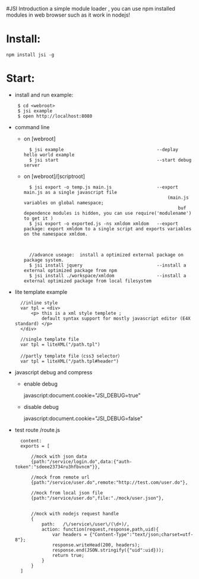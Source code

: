 #JSI Introduction
a simple module  loader , you can use npm installed modules in web browser such as it work in nodejs!


Install:
=====
	npm install jsi -g
	
Start:
=====
 * install and run example:

 		$ cd <webroot>
 		$ jsi example
 		$ open http://localhost:8080
		
* command line
	* on [webroot]

			$ jsi example 									--deplay hello world example
			$ jsi start										--start debug server

	* on [webroot]/[scriptroot]

			$ jsi export -o temp.js main.js					--export main.js as a single javascript file
																(main.js variables on global namespace;
																	buf dependence modules is hidden, you can use require('modulename') to get it )
			$ jsi export -o exported.js -ns xmldom xmldom	--export package: export xmldom to a single script and exports variables on the namespace xmldom.



			//advance useage:  install a optimized external package on package system.
			$ jsi install jquery							--install a external optimized package from npm
			$ jsi install ./workspace/xmldom				--install a external optimized package from local filesystem


* lite template example

		//inline style
		var tpl = <div>
			<p> this is a xml style templete ; 
				default syntax support for mostly javascript editor (E4X standard) </p>
		</div>
		
		//single template file
		var tpl = liteXML("/path.tpl")

		//partly template file（css3 selector）
		var tpl = liteXML("/path.tpl#header")
		
* javascript debug and compress

	* enable debug

		javascript:document.cookie="JSI_DEBUG=true"
	* disable debug	

		javascript:document.cookie="JSI_DEBUG=false"

* test route 
		<root>/route.js
		
		content:
		exports = [

			//mock with json data
			{path:"/service/login.do",data:{"auth-token":"sdeee23734ru3hfbvncm"}},

			//mock from remote url 
			{path:"/service/user.do",remote:"http://test.com/user.do"},

			//mock from local json file
			{path:"/service/user.do",file:"./mock/user.json"},


			//mock with nodejs request handle
			{
				path:	/\/service\/user\/(\d+)/,
				action:	function(request,response,path,uid){
					var headers = {"Content-Type":"text/json;charset=utf-8"};
					response.writeHead(200, headers); 
					response.end(JSON.stringify({"uid":uid}));
					return true;
				}
			}
		]

   